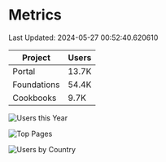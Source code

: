 # Metrics 

Last Updated: 2024-05-27 00:52:40.620610

| Project | Users |
| ----- | ----- |
| Portal | 13.7K |
| Foundations | 54.4K |
| Cookbooks | 9.7K |

![Users this Year](metrics/thisyear.png)

![Top Pages](metrics/toppages.png)

![Users by Country](metrics/bycountry.png)

